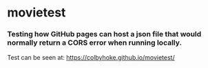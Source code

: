# movietest
### Testing how GitHub pages can host a json file that would normally return a CORS error when running locally.

Test can be seen at: https://colbyhoke.github.io/movietest/